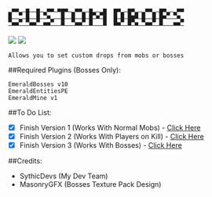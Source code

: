 ```
▄▀▀▄─█──█─▄▀▀─▀█▀─▄▀▀▄─█▄─▄█  █▀▄─█▀▄─▄▀▀▄─█▀▄─▄▀▀
█──▄─█──█──▀▄──█──█──█─█─▀─█  █─█─██▀─█──█─█▀───▀▄
─▀▀───▀▀──▀▀───▀───▀▀──▀───▀  ▀▀──▀─▀──▀▀──▀───▀▀─
```
[![](https://poggit.pmmp.io/shield.state/CustomDrops)](https://poggit.pmmp.io/p/CustomDrops)
<a href="https://poggit.pmmp.io/p/CustomDrops"><img src="https://poggit.pmmp.io/shield.state/CustomDrops"></a>

```
Allows you to set custom drops from mobs or bosses
```

##Required Plugins (Bosses Only):
```
EmeraldBosses v10
EmeraldEntitiesPE
EmeraldMine v1
```

##To Do List:
- [x] Finish Version 1 (Works With Normal Mobs) - [Click Here](https://paypal.me/caulfergiyt/5)
- [x] Finish Version 2 (Works With Players on Kill) - [Click Here](https://paypal.me/caulfergiyt/5)
- [x] Finish Version 3 (Works With Bosses) - [Click Here](https://poggit.pmmp.io/ci/xXCaulDevsYT/CustomDrops)

##Credits:
- SythicDevs (My Dev Team)
- MasonryGFX (Bosses Texture Pack Design)
